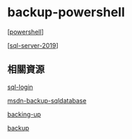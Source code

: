 # backup-powershell

[[powershell]]

[[sql-server-2019]]

## 相關資源

[sql-login](https://docs.microsoft.com/en-us/powershell/module/sqlserver/get-sqllogin?view=sqlserver-ps)

[msdn-backup-sqldatabase](https://docs.microsoft.com/en-us/powershell/module/sqlserver/backup-sqldatabase?view=sqlserver-ps)

[backing-up](https://www.sqlservercentral.com/articles/backing-up-sql-server-databases-is-easier-in-powershell-than-t-sql)

[backup](https://sqlbackupandftp.com/blog/powershell-how-to-backup-and-recover-an-sql-server-database-faq)

[//begin]: # "Autogenerated link references for markdown compatibility"
[powershell]: ../../language/Powershell/powershell.md "Powershell"
[sql-server-2019]: sql-server-2019.md "Sql Server 2019"
[//end]: # "Autogenerated link references"